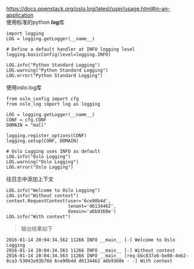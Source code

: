 https://docs.openstack.org/oslo.log/latest/user/usage.html#in-an-application  
使用标准的python ***log***库  

    import logging
    LOG = logging.getLogger(__name__)

    # Define a default handler at INFO logging level
    logging.basicConfig(level=logging.INFO)
    
    LOG.info("Python Standard Logging")
    LOG.warning("Python Standard Logging")
    LOG.error("Python Standard Logging")
    
使用oslo.log库

    from oslo_config import cfg
    from oslo_log import log as logging
    
    LOG = logging.getLogger(__name__)
    CONF = cfg.CONF
    DOMAIN = "mall"
    
    logging.register_options(CONF)
    logging.setup(CONF, DOMAIN)
    
    # Oslo Logging uses INFO as default
    LOG.info("Oslo Logging")
    LOG.warning("Oslo Logging")
    LOG.error("Oslo Logging")

往日志中添加上下文

    LOG.info("Welcome to Oslo Logging")
    LOG.info("Without context")
    context.RequestContext(user='6ce90b4d',
                           tenant='d6134462',
                           domain='a6b9360e')
    LOG.info("With context")
    
> 输出结果如下

    2016-01-14 20:04:34.562 11266 INFO __main__ [-] Welcome to Oslo Logging
    2016-01-14 20:04:34.563 11266 INFO __main__ [-] Without context
    2016-01-14 20:04:34.563 11266 INFO __main__ [req-bbc837a6-be80-4eb2-8ca3-53043a93b78d 6ce90b4d d6134462 a6b9360e - -] With context
